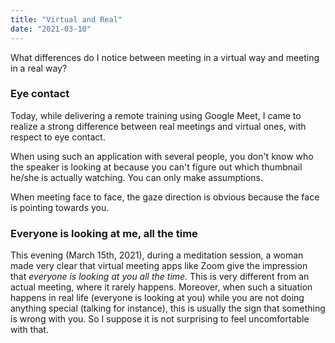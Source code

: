 ```yaml
---
title: "Virtual and Real"
date: "2021-03-10"
---
```

What differences do I notice between meeting in a virtual way and meeting in a real way?<!-- end -->

### Eye contact

Today, while delivering a remote training using Google Meet, I came to realize a strong difference between real meetings and virtual ones, with respect to eye contact.

When using such an application with several people, you don't know who the speaker is looking at because you can't figure out which thumbnail he/she is actually watching. You can only make assumptions.

When meeting face to face, the gaze direction is obvious because the face is pointing towards you.

### Everyone is looking at me, all the time

This evening (March 15th, 2021), during a meditation session, a woman made very clear that virtual meeting apps like Zoom give the impression that *everyone is looking at you all the time*. This is very different from an actual meeting, where it rarely happens. Moreover, when such a situation happens in real life (everyone is looking at you) while you are not doing anything special (talking for instance), this is usually the sign that something is wrong with you. So I suppose it is not surprising to feel uncomfortable with that.
